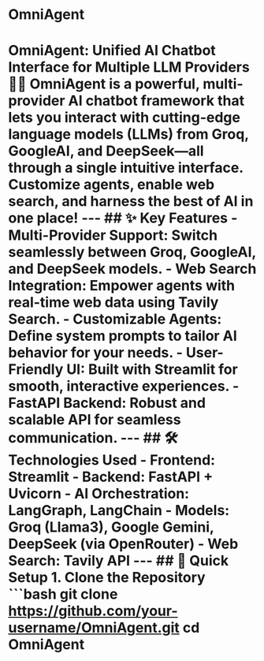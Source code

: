 # OmniAgent
 # OmniAgent: Unified AI Chatbot Interface for Multiple LLM Providers 🤖🌐  **OmniAgent** is a powerful, multi-provider AI chatbot framework that lets you interact with cutting-edge language models (LLMs) from **Groq**, **GoogleAI**, and **DeepSeek**—all through a single intuitive interface. Customize agents, enable web search, and harness the best of AI in one place!  ---  ## ✨ Key Features   - **Multi-Provider Support**: Switch seamlessly between Groq, GoogleAI, and DeepSeek models.   - **Web Search Integration**: Empower agents with real-time web data using Tavily Search.   - **Customizable Agents**: Define system prompts to tailor AI behavior for your needs.   - **User-Friendly UI**: Built with Streamlit for smooth, interactive experiences.   - **FastAPI Backend**: Robust and scalable API for seamless communication.    ---  ## 🛠️ Technologies Used   - **Frontend**: Streamlit   - **Backend**: FastAPI + Uvicorn   - **AI Orchestration**: LangGraph, LangChain   - **Models**: Groq (Llama3), Google Gemini, DeepSeek (via OpenRouter)   - **Web Search**: Tavily API    ---  ## 🚀 Quick Setup    1. **Clone the Repository**      ```bash      git clone https://github.com/your-username/OmniAgent.git      cd OmniAgent  
